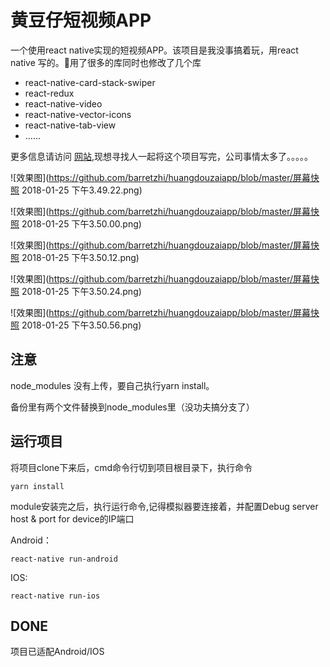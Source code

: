 # 黄豆仔短视频APP
一个使用react native实现的短视频APP。该项目是我没事搞着玩，用react native 写的。用了很多的库同时也修改了几个库

- react-native-card-stack-swiper
- react-redux 
- react-native-video
- react-native-vector-icons
- react-native-tab-view
- ......

更多信息请访问 [网站](https://www.huangdouzai.com),现想寻找人一起将这个项目写完，公司事情太多了。。。。。

![效果图](https://github.com/barretzhi/huangdouzaiapp/blob/master/屏幕快照 2018-01-25 下午3.49.22.png)

![效果图](https://github.com/barretzhi/huangdouzaiapp/blob/master/屏幕快照 2018-01-25 下午3.50.00.png)

![效果图](https://github.com/barretzhi/huangdouzaiapp/blob/master/屏幕快照 2018-01-25 下午3.50.12.png)

![效果图](https://github.com/barretzhi/huangdouzaiapp/blob/master/屏幕快照 2018-01-25 下午3.50.24.png)

![效果图](https://github.com/barretzhi/huangdouzaiapp/blob/master/屏幕快照 2018-01-25 下午3.50.56.png)
## 注意
node_modules 没有上传，要自己执行yarn install。

备份里有两个文件替换到node_modules里（没功夫搞分支了）

## 运行项目
将项目clone下来后，cmd命令行切到项目根目录下，执行命令

```
yarn install 
```

module安装完之后，执行运行命令,记得模拟器要连接着，并配置Debug server host & port for device的IP端口

Android：

```
react-native run-android
```
IOS:

```
react-native run-ios
```

## DONE
项目已适配Android/IOS